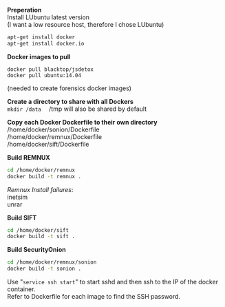 **Preperation**  
Install LUbuntu latest version  
(I want a low resource host, therefore I chose LUbuntu)  
```bash
apt-get install docker  
apt-get install docker.io  
```

**Docker images to pull**  
```
docker pull blacktop/jsdetox  
docker pull ubuntu:14.04
```
(needed to create forensics docker images)  


**Create a directory to share with all Dockers**  
```mkdir /data  ```
/tmp will also be shared by default


**Copy each Docker Dockerfile to their own directory**  
/home/docker/sonion/Dockerfile  
/home/docker/remnux/Dockerfile  
/home/docker/sift/Dockerfile  


**Build REMNUX**  
```bash
cd /home/docker/remnux   
docker build -t remnux .  
```
_Remnux Install failures_:  
inetsim  
unrar  


**Build SIFT**  
```bash
cd /home/docker/sift  
docker build -t sift .  
```


**Build SecurityOnion**
``` bash
cd /home/docker/remnux/sonion  
docker build -t sonion .  
```

Use "```service ssh start```" to start sshd and then ssh to the IP of the docker container.  
Refer to Dockerfile for each image to find the SSH password.  
